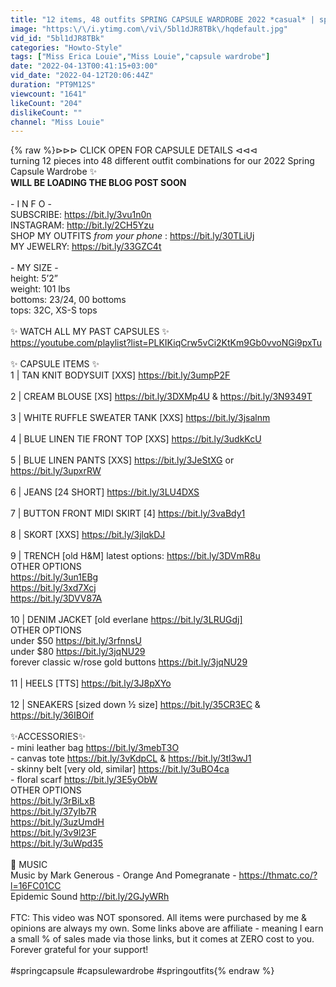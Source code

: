 ```yaml
---
title: "12 items, 48 outfits SPRING CAPSULE WARDROBE 2022 *casual* | spring outfit ideas 2022 | Miss Louie"
image: "https:\/\/i.ytimg.com\/vi\/5bl1dJR8TBk\/hqdefault.jpg"
vid_id: "5bl1dJR8TBk"
categories: "Howto-Style"
tags: ["Miss Erica Louie","Miss Louie","capsule wardrobe"]
date: "2022-04-13T00:41:15+03:00"
vid_date: "2022-04-12T20:06:44Z"
duration: "PT9M12S"
viewcount: "1641"
likeCount: "204"
dislikeCount: ""
channel: "Miss Louie"
---
```

{% raw %}⊳⊳⊳ CLICK OPEN FOR CAPSULE DETAILS ⊲⊲⊲<br />turning 12 pieces into 48 different outfit combinations for our 2022 Spring Capsule Wardrobe ✨<br />**WILL BE LOADING THE BLOG POST SOON**<br /><br />-  I N F O  - <br />SUBSCRIBE: <a rel="nofollow" target="blank" href="https://bit.ly/3vu1n0n">https://bit.ly/3vu1n0n</a><br />INSTAGRAM: <a rel="nofollow" target="blank" href="http://bit.ly/2CH5Yzu">http://bit.ly/2CH5Yzu</a> <br />SHOP MY OUTFITS *from your phone* : <a rel="nofollow" target="blank" href="https://bit.ly/30TLiUj">https://bit.ly/30TLiUj</a> <br />MY JEWELRY: <a rel="nofollow" target="blank" href="https://bit.ly/33GZC4t">https://bit.ly/33GZC4t</a><br /><br />-  MY SIZE  - <br />height: 5’2” <br />weight: 101 lbs <br />bottoms: 23/24, 00 bottoms<br />tops: 32C, XS-S tops<br /><br />✨ WATCH ALL MY PAST CAPSULES ✨<br /><a rel="nofollow" target="blank" href="https://youtube.com/playlist?list=PLKIKiqCrw5vCi2KtKm9Gb0vvoNGi9pxTu">https://youtube.com/playlist?list=PLKIKiqCrw5vCi2KtKm9Gb0vvoNGi9pxTu</a><br /><br />✨ CAPSULE ITEMS ✨<br />1 |  TAN KNIT BODYSUIT [XXS] <a rel="nofollow" target="blank" href="https://bit.ly/3umpP2F">https://bit.ly/3umpP2F</a> <br /><br />2 |  CREAM BLOUSE [XS] <a rel="nofollow" target="blank" href="https://bit.ly/3DXMp4U">https://bit.ly/3DXMp4U</a> &amp; <a rel="nofollow" target="blank" href="https://bit.ly/3N9349T">https://bit.ly/3N9349T</a> <br /><br />3 |  WHITE RUFFLE SWEATER TANK [XXS] <a rel="nofollow" target="blank" href="https://bit.ly/3jsalnm">https://bit.ly/3jsalnm</a> <br /><br />4 |  BLUE LINEN TIE FRONT TOP [XXS] <a rel="nofollow" target="blank" href="https://bit.ly/3udkKcU">https://bit.ly/3udkKcU</a> <br /><br />5 |  BLUE LINEN PANTS [XXS] <a rel="nofollow" target="blank" href="https://bit.ly/3JeStXG">https://bit.ly/3JeStXG</a> or <a rel="nofollow" target="blank" href="https://bit.ly/3upxrRW">https://bit.ly/3upxrRW</a> <br />   <br />6 |  JEANS [24 SHORT] <a rel="nofollow" target="blank" href="https://bit.ly/3LU4DXS">https://bit.ly/3LU4DXS</a> <br /><br />7 |  BUTTON FRONT MIDI SKIRT [4] <a rel="nofollow" target="blank" href="https://bit.ly/3vaBdy1">https://bit.ly/3vaBdy1</a> <br /><br />8 |  SKORT [XXS] <a rel="nofollow" target="blank" href="https://bit.ly/3jlqkDJ">https://bit.ly/3jlqkDJ</a> <br /><br />9 |  TRENCH [old H&amp;M] latest options: <a rel="nofollow" target="blank" href="https://bit.ly/3DVmR8u">https://bit.ly/3DVmR8u</a> <br />OTHER OPTIONS<br /><a rel="nofollow" target="blank" href="https://bit.ly/3un1EBg">https://bit.ly/3un1EBg</a><br /><a rel="nofollow" target="blank" href="https://bit.ly/3xd7Xcj">https://bit.ly/3xd7Xcj</a><br /><a rel="nofollow" target="blank" href="https://bit.ly/3DVV87A">https://bit.ly/3DVV87A</a> <br /><br />10 |  DENIM JACKET [old everlane <a rel="nofollow" target="blank" href="https://bit.ly/3LRUGdj]">https://bit.ly/3LRUGdj]</a><br />OTHER OPTIONS<br />under $50 <a rel="nofollow" target="blank" href="https://bit.ly/3rfnnsU">https://bit.ly/3rfnnsU</a><br />under $80 <a rel="nofollow" target="blank" href="https://bit.ly/3jqNU29">https://bit.ly/3jqNU29</a><br />forever classic w/rose gold buttons <a rel="nofollow" target="blank" href="https://bit.ly/3jqNU29">https://bit.ly/3jqNU29</a><br /><br />11 |  HEELS [TTS] <a rel="nofollow" target="blank" href="https://bit.ly/3J8pXYo">https://bit.ly/3J8pXYo</a> <br /><br />12 |  SNEAKERS [sized down ½ size] <a rel="nofollow" target="blank" href="https://bit.ly/35CR3EC">https://bit.ly/35CR3EC</a> &amp; <a rel="nofollow" target="blank" href="https://bit.ly/36IBOif">https://bit.ly/36IBOif</a> <br /><br />✨ACCESSORIES✨<br />-  mini leather bag <a rel="nofollow" target="blank" href="https://bit.ly/3mebT3O">https://bit.ly/3mebT3O</a> <br />-  canvas tote <a rel="nofollow" target="blank" href="https://bit.ly/3vKdpCL">https://bit.ly/3vKdpCL</a> &amp; <a rel="nofollow" target="blank" href="https://bit.ly/3tl3wJ1">https://bit.ly/3tl3wJ1</a> <br />-  skinny belt [very old, similar] <a rel="nofollow" target="blank" href="https://bit.ly/3uBO4ca">https://bit.ly/3uBO4ca</a> <br />-  floral scarf <a rel="nofollow" target="blank" href="https://bit.ly/3E5yObW">https://bit.ly/3E5yObW</a> <br />OTHER OPTIONS<br /><a rel="nofollow" target="blank" href="https://bit.ly/3rBiLxB">https://bit.ly/3rBiLxB</a><br /><a rel="nofollow" target="blank" href="https://bit.ly/37yIb7R">https://bit.ly/37yIb7R</a><br /><a rel="nofollow" target="blank" href="https://bit.ly/3uzUmdH">https://bit.ly/3uzUmdH</a><br /><a rel="nofollow" target="blank" href="https://bit.ly/3v9l23F">https://bit.ly/3v9l23F</a><br /><a rel="nofollow" target="blank" href="https://bit.ly/3uWpd35">https://bit.ly/3uWpd35</a> <br /><br />🎵 MUSIC<br />Music by Mark Generous - Orange And Pomegranate - <a rel="nofollow" target="blank" href="https://thmatc.co/?l=16FC01CC">https://thmatc.co/?l=16FC01CC</a><br />Epidemic Sound <a rel="nofollow" target="blank" href="http://bit.ly/2GJyWRh">http://bit.ly/2GJyWRh</a><br /><br />FTC: This video was NOT sponsored. All items were purchased by me &amp; opinions are always my own. Some links above are affiliate - meaning I earn a small % of sales made via those links, but it comes at ZERO cost to you. Forever grateful for your support!<br /><br />#springcapsule #capsulewardrobe #springoutfits{% endraw %}
